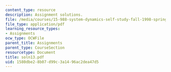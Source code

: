 ```yaml
---
content_type: resource
description: Assignment solutions.
file: /media/courses/15-988-system-dynamics-self-study-fall-1998-spring-1999/1580dbe28b07d99c3a1496ac2dea47d5_soln13.pdf
file_type: application/pdf
learning_resource_types:
- Assignments
ocw_type: OCWFile
parent_title: Assignments
parent_type: CourseSection
resourcetype: Document
title: soln13.pdf
uid: 1580dbe2-8b07-d99c-3a14-96ac2dea47d5
---
```

